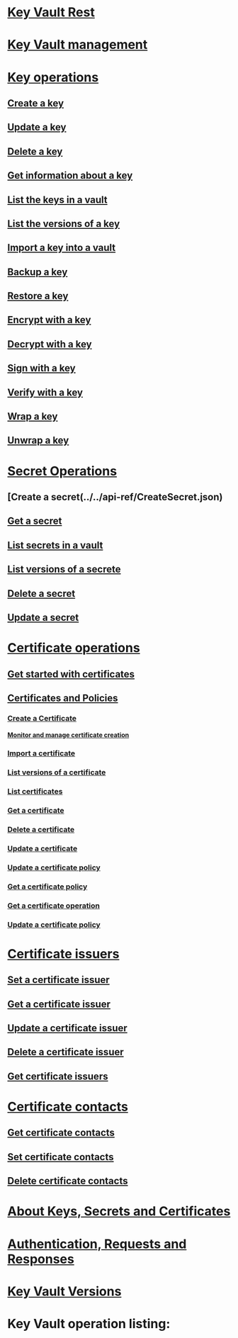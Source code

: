 # [Key Vault Rest](akv-top-toc-intro.md)
# [Key Vault management](../../api-ref/keyvault/Vaults.json)
# [Key operations](key-operations.md)
## [Create a key](../../api-ref/CreateKey.json)
## [Update a key](../../api-ref/UpdateKey.json)
## [Delete a key](../../api-ref/DeleteKey.json)
## [Get information about a key](../../api-ref/GetKey.json)
## [List the keys in a vault](../../api-ref/GetKeys.json)
## [List the versions of a key](../../api-ref/GetKeyVersions.json)
## [Import a key into a vault](../../api-ref/ImportKey.json)
## [Backup a key](../../api-ref/BackupKey.json)
## [Restore a key](../../api-ref/RestoreKey.json)
## [Encrypt with a key](../../api-ref/encrypt.json)
## [Decrypt with a key](../../api-ref/decrypt.json)
## [Sign with a key](../../api-ref/sign.json)
## [Verify with a key](../../api-ref/verify.json)
## [Wrap a key](../../api-ref/wrapKey.json)
## [Unwrap a key](../../api-ref/unwrapKey.json)
# [Secret Operations](secret-operations.md)
## [Create a secret(../../api-ref/CreateSecret.json)
## [Get a secret](../../api-ref/GetSecret.json)
## [List secrets in a vault](../../api-ref/GetSecrets.json)
## [List versions of a secrete](../../api-ref/GetSecretVersion.json)
## [Delete a secret](../../api-ref/DeleteSecret.json)
## [Update a secret](../../api-ref/UpdateSecret.json)

# [Certificate operations](certificate-operations.md)
## [Get started with certificates](certificate-scenarios.md)
## [Certificates and Policies](certificates-and-policies.md)
### [Create a Certificate](create-a-certificate.md)
#### [Monitor and manage certificate creation](create-certificate-scenarios.md)
### [Import a certificate](../../api-ref/ImportCertifcate.md)
### [List versions of a certificate](../../api-ref/GetCertificateVersions.json)
### [List certificates](../../api-ref/GetCertificates.json)
### [Get a certificate](../../api-ref/GetCertificate.json)
### [Delete a certificate](../../api-ref/DeleteCertificate.json)
### [Update a certificate](../../api-ref/UpdateCertificate.json)
### [Update a certificate policy](../../api-ref/UpdateCertificatePolicy.json)
### [Get a certificate policy](../../api-ref/GetCertificatePolicy.json)
### [Get a certificate operation](../../api-ref/GetCertificateOperation.json)
### [Update a certificate policy](../../api-ref/UpdateCertificatePolicy.json) 
# [Certificate issuers](certificate-issuers.md)
## [Set a certificate issuer](../../api-ref/SetCertificateIssuer.json)
## [Get a certificate issuer](../../api-ref/GetCertificateIssuer.json)
## [Update a certificate issuer](../../api-ref/UpdateCertificateIssuer.json)
## [Delete a certificate issuer](../../api-ref/DeleteCertificateIssuer.json)
## [Get certificate issuers](../../api-ref/GetCertificateIssuers.json)
# [Certificate contacts](certificate-contacts.md)
## [Get certificate contacts](../../api-ref/GetCertificateContacts.json)
## [Set certificate contacts](../../api-ref/SetCertificateContacts.json)
## [Delete certificate contacts](../../api-ref/DeleteCertificateContacts.json)
# [About Keys, Secrets and Certificates](about-keys--secrets-and-certificates.md)
# [Authentication, Requests and Responses](authentication--requests-and-responses.md)
# [Key Vault Versions](key-vault-versions.md)
# Key Vault operation listing:
